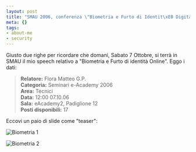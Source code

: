 ```yaml
--- 
layout: post
title: "SMAU 2006, conferenza \"Biometria e Furto di Identit\xE0 Digitale\""
meta: {}
tags: 
- about-me
- security
---
```

Giusto due righe per ricordare che domani, Sabato 7 Ottobre, si terrà in SMAU il mio speech relativo a "Biometria e Furto di identità Online". Eggo i dati:

> **Relatore:** Flora Matteo G.P.  
> **Categoria:** Seminari e-Academy 2006  
> **Area:** Tecnici  
> **Data:** 12:00 07.10.06  
> **Sala:** eAcademy2, Padiglione 12  
> **Posti disponibili:** 17  

Eccovi un paio di slide come "teaser":   

![Biometria 1](/download/20060930%20-%20Matteo%20Flora%20-%20Biometria.002-small.jpg)  

![Biometria 2](/download/20060930%20-%20Matteo%20Flora%20-%20Biometria.035-small.jpg)  

 
